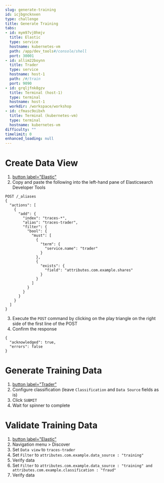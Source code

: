 ```yaml
---
slug: generate-training
id: icjbgncknxen
type: challenge
title: Generate Training
tabs:
- id: mym97vj0hmjv
  title: Elastic
  type: service
  hostname: kubernetes-vm
  path: /app/dev_tools#/console/shell
  port: 30001
- id: allim22boynn
  title: Trader
  type: service
  hostname: host-1
  path: /#/train
  port: 9090
- id: grqljfnk8gzv
  title: Terminal (host-1)
  type: terminal
  hostname: host-1
  workdir: /workspace/workshop
- id: cfmasc9oibxh
  title: Terminal (kubernetes-vm)
  type: terminal
  hostname: kubernetes-vm
difficulty: ""
timelimit: 0
enhanced_loading: null
---
```


# Create Data View

1. [button label="Elastic"](tab-0)
2. Copy and paste the following into the left-hand pane of Elasticsearch Developer Tools
```
POST /_aliases
{
  "actions": [
    {
      "add": {
        "index": "traces-*",
        "alias": "traces-trader",
        "filter": {
          "bool": {
            "must": [
              {
                "term": {
                  "service.name": "trader"
                }
              },
              {
                "exists": {
                  "field": "attributes.com.example.shares"
                }
              }
            ]
          }
        }
      }
    }
  ]
}
```
3. Execute the `POST` command by clicking on the play triangle on the right side of the first line of the POST
4. Confirm the response
```
{
  "acknowledged": true,
  "errors": false
}
```

# Generate Training Data

1. [button label="Trader"](tab-1)
2. Configure classification (leave `Classification` and `Data Source` fields as is)
3. Click `SUBMIT`
4. Wait for spinner to complete

# Validate Training Data

1. [button label="Elastic"](tab-0)
2. Navigation menu > Discover
3. Set `Data view` to `traces-trader`
4. Set `Filter` to `attributes.com.example.data_source : "training"`
5. Verify data
6. Set `Filter` to `attributes.com.example.data_source : "training" and attributes.com.example.classification : "fraud"`
7. Verify data
